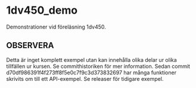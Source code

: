 # 1dv450_demo
Demonstrationer vid föreläsning 1dv450. 

## OBSERVERA
Detta är inget komplett exempel utan kan innehålla olika delar ur olika tillfällen ur kursen. Se commithistoriken för mer information. Sedan commit d70df986391f4f273ff8f5e0c7f9c3d373832697 har många funktioner skrivits om till ett API-exempel. Se releaser för tidigare exempel.
